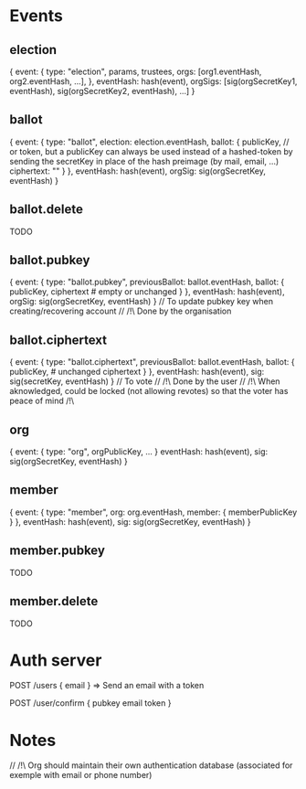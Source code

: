 # Events

## election
{
  event: {
    type: "election",
    params,
    trustees,
    orgs: [org1.eventHash, org2.eventHash, ...],
  },
  eventHash: hash(event),
  orgSigs: [sig(orgSecretKey1, eventHash), sig(orgSecretKey2, eventHash), ...]
}

## ballot
{
  event: {
    type: "ballot",
    election: election.eventHash,
    ballot: {
      publicKey, // or token, but a publicKey can always be used instead of a hashed-token by sending the secretKey in place of the hash preimage (by mail, email, ...)
      ciphertext: ""
    }
  },
  eventHash: hash(event),
  orgSig: sig(orgSecretKey, eventHash)
}

## ballot.delete
TODO

## ballot.pubkey
{
  event: {
    type: "ballot.pubkey",
    previousBallot: ballot.eventHash,
    ballot: {
      publicKey,
      ciphertext # empty or unchanged
    }
  },
  eventHash: hash(event),
  orgSig: sig(orgSecretKey, eventHash)
}
// To update pubkey key when creating/recovering account
// /!\ Done by the organisation

## ballot.ciphertext
{
  event: {
    type: "ballot.ciphertext",
    previousBallot: ballot.eventHash,
    ballot: {
      publicKey, # unchanged
      ciphertext
    }
  },
  eventHash: hash(event),
  sig: sig(secretKey, eventHash)
}
// To vote
// /!\ Done by the user
// /!\ When aknowledged, could be locked (not allowing revotes) so that the voter has peace of mind /!\

## org
{
  event: {
    type: "org",
    orgPublicKey,
    ...
  }
  eventHash: hash(event),
  sig: sig(orgSecretKey, eventHash)
}

## member
{
  event: {
    type: "member",
    org: org.eventHash,
    member: {
      memberPublicKey
    }
  },
  eventHash: hash(event),
  sig: sig(orgSecretKey, eventHash)
}

## member.pubkey
TODO

## member.delete
TODO

# Auth server

POST /users
{
  email
}
=> Send an email with a token

POST /user/confirm
{
  pubkey
  email
  token
}

# Notes

// /!\ Org should maintain their own authentication database (associated for exemple with email or phone number)